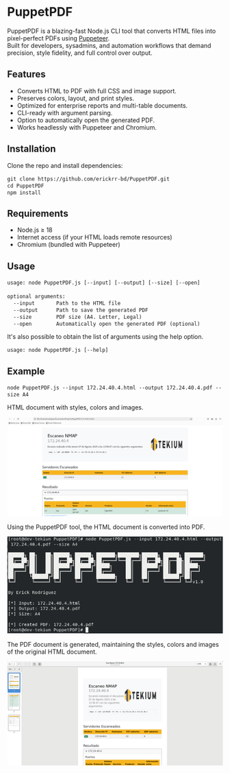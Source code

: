 # PuppetPDF
PuppetPDF is a blazing-fast Node.js CLI tool that converts HTML files into pixel-perfect PDFs using [Puppeteer](https://pptr.dev/).  
Built for developers, sysadmins, and automation workflows that demand precision, style fidelity, and full control over output.

## Features
- Converts HTML to PDF with full CSS and image support.
- Preserves colors, layout, and print styles.
- Optimized for enterprise reports and multi-table documents.
- CLI-ready with argument parsing.
- Option to automatically open the generated PDF.
- Works headlessly with Puppeteer and Chromium.

## Installation

Clone the repo and install dependencies:

```
git clone https://github.com/erickrr-bd/PuppetPDF.git
cd PuppetPDF
npm install
```
## Requirements
- Node.js ≥ 18
- Internet access (if your HTML loads remote resources)
- Chromium (bundled with Puppeteer)

## Usage
```
usage: node PuppetPDF.js [--input] [--output] [--size] [--open]

optional arguments:
  --input       Path to the HTML file
  --output      Path to save the generated PDF
  --size        PDF size (A4. Letter, Legal)
  --open        Automatically open the generated PDF (optional)
```

It's also possible to obtain the list of arguments using the help option.

```
usage: node PuppetPDF.js [--help]
```

## Example
```
node PuppetPDF.js --input 172.24.40.4.html --output 172.24.40.4.pdf --size A4
```
HTML document with styles, colors and images.

![Preview](./images/img1.png)

Using the PuppetPDF tool, the HTML document is converted into PDF.

![Preview](./images/img2.png)

The PDF document is generated, maintaining the styles, colors and images of the original HTML document.

![Preview](./images/img3.png)
